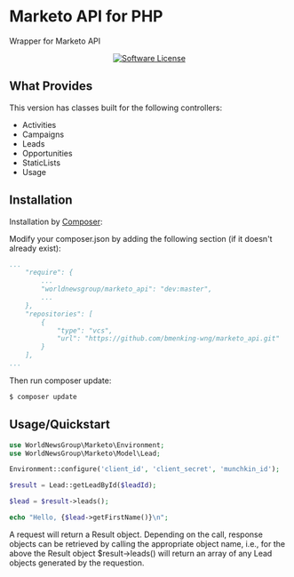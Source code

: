 Marketo API for PHP
===================

Wrapper for Marketo API

<p align="center">
<a href="LICENSE"><img src="https://img.shields.io/github/license/bmenking-wng/marketo_api" alt="Software License"></img></a>
</p>

## What Provides

This version has classes built for the following controllers:
- Activities
- Campaigns
- Leads
- Opportunities
- StaticLists
- Usage

## Installation

Installation by [Composer](https://getcomposer.org/):

Modify your composer.json by adding the following section (if it doesn't already exist):

```yaml
...
    "require": {
        ...
        "worldnewsgroup/marketo_api": "dev:master",
        ...
    },
    "repositories": [
        {
            "type": "vcs",
            "url": "https://github.com/bmenking-wng/marketo_api.git"
        }
    ],
...
```

Then run composer update:

```bash
$ composer update
```

## Usage/Quickstart

```php
use WorldNewsGroup\Marketo\Environment;
use WorldNewsGroup\Marketo\Model\Lead;

Environment::configure('client_id', 'client_secret', 'munchkin_id');

$result = Lead::getLeadById($leadId);

$lead = $result->leads();

echo "Hello, {$lead->getFirstName()}\n";

```

A request will return a Result object.  Depending on the call, response objects can be retrieved by
calling the appropriate object name, i.e., for the above the Result object $result->leads() will
return an array of any Lead objects generated by the requestion.



